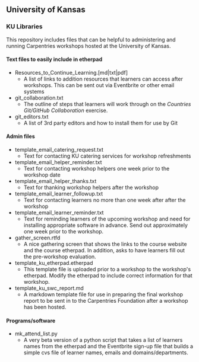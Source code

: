 ## University of Kansas
### KU Libraries

This repository includes files that can be helpful to administering and running  Carpentries workshops hosted at the University of Kansas.

#### Text files to easily include in etherpad
* Resources_to_Continue_Learning.[md|txt|pdf]
    * A list of links to addition resources that learners can access after workshops. This can be sent out via Eventbrite or other email systems
* git_collaboration.txt
    * The outline of steps that learners will work through on the *Countries Git/GitHub Collaboration* exercise.
* git_editors.txt
    * A list of 3rd party editors and how to install them for use by Git

#### Admin files
* template_email_catering_request.txt
    * Text for contacting KU catering services for workshop refreshments
* template_email_helper_reminder.txt
	* Text for contacting workshop helpers one week prior to the workshop date
* template_email_helper_thanks.txt
	* Text for thanking workshop helpers after the workshop
* template_email_learner_followup.txt
	* Text for contacting learners no more than one week after after the workshop
* template_email_learner_reminder.txt
	* Text for reminding learners of the upcoming workshop and need for installing appropriate software in advance. Send out approximately one week prior to the workshop.
* gather_screen.rtfd
    * A nice gathering screen that shows the links to the course website and the course etherpad. In addition, asks to have learners fill out the pre-workshop evaluation.
* template_ku_etherpad.etherpad
    * This template file is uploaded prior to a workshop to the workshop's etherpad. Modify the etherpad to include correct information for that workshop.
* template_ku_swc_report.md
    * A markdown template file for use in preparing the final workshop report to be sent in to the Carpentries Foundation after a workshop has been hosted.


#### Programs/software

* mk_attend_list.py
    * A very beta version of a python script that takes a list of learners names from the etherpad and the Eventbrite sign-up file that builds a simple cvs file of learner names, emails and domains/departments.
